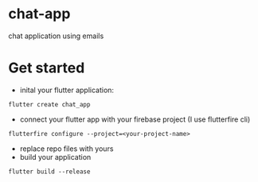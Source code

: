 # chat-app
chat application using emails
 # Get started
 - inital your flutter application:
```
flutter create chat_app
```
- connect your flutter app with your firebase project (I use flutterfire cli)
```
flutterfire configure --project=<your-project-name>
```
- replace repo files with yours
- build your application
```
flutter build --release
```
